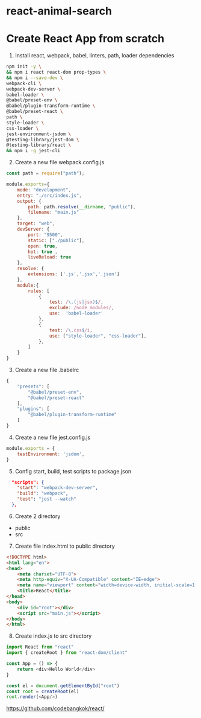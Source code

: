 # react-animal-search

# Create React App from scratch
1) Install react, webpack, babel, linters, path, loader dependencies
```sh
npm init -y \
&& npm i react react-dom prop-types \
&& npm i --save-dev \
webpack-cli \
webpack-dev-server \
babel-loader \
@babel/preset-env \
@babel/plugin-transform-runtime \
@babel/preset-react \
path \
style-loader \
css-loader \
jest-environment-jsdom \
@testing-library/jest-dom \
@testing-library/react \
&& npm i -g jest-cli
```

2) Create a new file webpack.config.js
```js
const path = require("path");

module.exports={
    mode: "development", 
    entry: "./src/index.js", 
    output: {
        path: path.resolve(__dirname, "public"),
        filename: "main.js"
    },
    target: "web",
    devServer: {
        port: "9500",
        static: ["./public"],
        open: true,
        hot: true ,
        liveReload: true
    },
    resolve: {
        extensions: ['.js','.jsx','.json'] 
    },
    module:{
        rules: [
            {
                test: /\.(js|jsx)$/, 
                exclude: /node_modules/, 
                use:  'babel-loader' 
            },
            {
                test: /\.css$/i,
                use: ["style-loader", "css-loader"],
            },
        ]
    }
}
```

3) Create a new file .babelrc
```js
{
    "presets": [
        "@babel/preset-env", 
        "@babel/preset-react" 
    ],
    "plugins": [
        "@babel/plugin-transform-runtime"
    ]
}
```

4) Create a new file jest.config.js
```js
module.exports = {
    testEnvironment: 'jsdom',
}
```

5) Config start, build, test scripts to package.json
```json
  "scripts": {
    "start": "webpack-dev-server",
    "build": "webpack",
    "test": "jest --watch"
  },
```

6) Create 2 directory
* public
* src

7) Create file index.html to public directory
```html
<!DOCTYPE html>
<html lang="en">
<head>
    <meta charset="UTF-8">
    <meta http-equiv="X-UA-Compatible" content="IE=edge">
    <meta name="viewport" content="width=device-width, initial-scale=1.0">
    <title>React</title>
</head>
<body>
    <div id="root"></div>
    <script src="main.js"></script>
</body>
</html>
```

8) Create index.js to src directory
```js
import React from "react"
import { createRoot } from "react-dom/client"

const App = () => {
    return <div>Hello World</div>
}

const el = document.getElementById("root")
const root = createRoot(el)
root.render(<App/>)
```

https://github.com/codebangkok/react/
